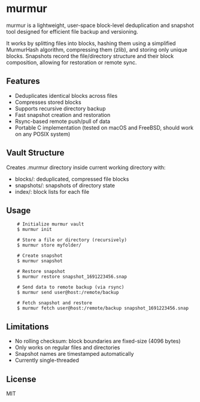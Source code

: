 # murmur

murmur is a lightweight, user-space block-level deduplication and snapshot tool designed for efficient file backup and versioning.

It works by splitting files into blocks, hashing them using a simplified MurmurHash algorithm, compressing them (zlib), and storing only unique blocks. Snapshots record the file/directory structure and their block composition, allowing for restoration or remote sync.

## Features

- Deduplicates identical blocks across files
- Compresses stored blocks
- Supports recursive directory backup
- Fast snapshot creation and restoration
- Rsync-based remote push/pull of data
- Portable C implementation (tested on macOS and FreeBSD, should work on any POSIX system)

## Vault Structure

Creates .murmur directory inside current working directory with:

- blocks/: deduplicated, compressed file blocks
- snapshots/: snapshots of directory state
- index/: block lists for each file

## Usage 

		# Initialize murmur vault
		$ murmur init

		# Store a file or directory (recursively)
		$ murmur store myfolder/

		# Create snapshot
		$ murmur snapshot

		# Restore snapshot
		$ murmur restore snapshot_1691223456.snap

		# Send data to remote backup (via rsync)
		$ murmur send user@host:/remote/backup

		# Fetch snapshot and restore
		$ murmur fetch user@host:/remote/backup snapshot_1691223456.snap


## Limitations

- No rolling checksum: block boundaries are fixed-size (4096 bytes)
- Only works on regular files and directories
- Snapshot names are timestamped automatically
- Currently single-threaded

## License

MIT
